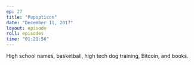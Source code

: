 ```yaml
---
ep: 27
title: "Pupopticon"
date: "December 11, 2017"
layout: episode
roll: episodes
time: "01:21:56"
---
```


High school names, basketball, high tech dog training, Bitcoin, and books.


